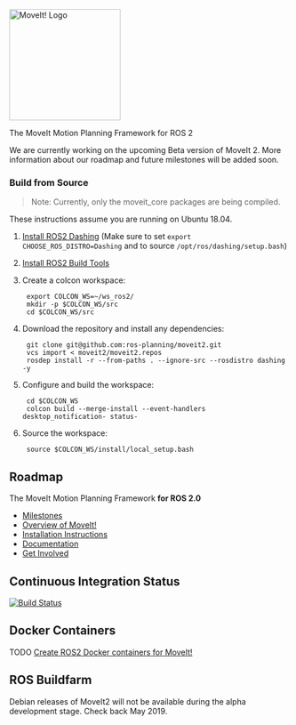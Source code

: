 <img src="http://moveit.ros.org/assets/images/moveit2_logo_black.png" alt="MoveIt! Logo" width="200"/>

The MoveIt Motion Planning Framework for ROS 2

We are currently working on the upcoming Beta version of MoveIt 2.
More information about our roadmap and future milestones will be added soon.

### Build from Source

> Note: Currently, only the moveit\_core packages are being compiled.

These instructions assume you are running on Ubuntu 18.04.

1. [Install ROS2 Dashing](https://index.ros.org/doc/ros2/Installation/Linux-Install-Debians/) (Make sure to set `export CHOOSE_ROS_DISTRO=Dashing` and to source `/opt/ros/dashing/setup.bash`)

1. [Install ROS2 Build Tools](https://index.ros.org/doc/ros2/Installation/Linux-Development-Setup/#install-development-tools-and-ros-tools)

1. Create a colcon workspace:

        export COLCON_WS=~/ws_ros2/
        mkdir -p $COLCON_WS/src
        cd $COLCON_WS/src

1. Download the repository and install any dependencies:

        git clone git@github.com:ros-planning/moveit2.git
        vcs import < moveit2/moveit2.repos
        rosdep install -r --from-paths . --ignore-src --rosdistro dashing -y

1. Configure and build the workspace:

        cd $COLCON_WS
        colcon build --merge-install --event-handlers desktop_notification- status-

1. Source the workspace:

        source $COLCON_WS/install/local_setup.bash


## Roadmap
The MoveIt Motion Planning Framework **for ROS 2.0**

- [Milestones](#milestones)
- [Overview of MoveIt!](http://moveit.ros.org)
- [Installation Instructions](http://moveit.ros.org/install/)
- [Documentation](http://moveit.ros.org/documentation/)
- [Get Involved](http://moveit.ros.org/documentation/contributing/)


## Continuous Integration Status

[![Build Status](https://travis-ci.org/ros-planning/moveit2.svg?branch=master)](https://travis-ci.org/ros-planning/moveit2)

## Docker Containers

TODO [Create ROS2 Docker containers for MoveIt!](https://github.com/ros-planning/moveit2/issues/15)

## ROS Buildfarm

Debian releases of MoveIt2 will not be available during the alpha development stage. Check back May 2019.

